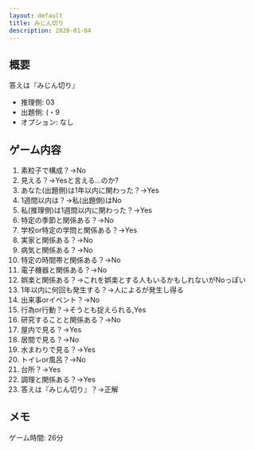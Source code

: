 ```yaml
---
layout: default
title: みじん切り
description: 2020-01-04
---
```


## 概要

答えは『みじん切り』

- 推理側: 03
- 出題側: (・9
- オプション: なし

## ゲーム内容

1. 素粒子で構成？→No
2. 見える？→Yesと言える…のか?
3. あなた(出題側)は1年以内に関わった？→Yes
4. 1週間以内は？→私(出題側)はNo
5. 私(推理側)は1週間以内に関わった？→Yes
6. 特定の季節と関係ある？→No
7. 学校or特定の学問と関係ある？→Yes
8. 実家と関係ある？→No
9. 病気と関係ある？→No
10. 特定の時間帯と関係ある？→No
11. 電子機器と関係ある？→No
12. 娯楽と関係ある？→これを娯楽とする人もいるかもしれないがNoっぽい
13. 1年以内に何回も発生する？→人によるが発生し得る
14. 出来事orイベント？→No
15. 行為or行動？→そうとも捉えられる,Yes
16. 研究することと関係ある？→No
17. 屋内で見る？→Yes
18. 居間で見る？→No
19. 水まわりで見る？→Yes
20. トイレor風呂？→No
21. 台所？→Yes
22. 調理と関係ある？→Yes
23. 答えは『みじん切り』？→正解

## メモ

ゲーム時間: 26分
